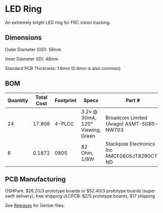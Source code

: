 # LED Ring

An extremely bright LED ring for FRC vision tracking.

## Dimensions

Outer Diameter (OD): 58mm

Inner Diameter (ID): 48mm

Standard PCB Thickness: 1.6mm (0.8mm is also common)

## BOM

| Quantity | Total Cost | Footprint | Specs                            | Part #                                        | Digikey                              |
| -------- | ---------- | --------- | -------------------------------- | --------------------------------------------- | ------------------------------------ |
| 24       | 17.808     | 4-PLCC    | 3.2v @ 30mA, 120° Viewing, Green | Broadcom Limited (Avago) ASMT-SGB5-NW703      | https://www.digikey.com/short/zc2432 |
| 8        | 0.1872     | 0805      | 82 Ohm, 1/8W                     | Stackpole Electronics Inc RMCF0805JT82R0CT-ND | https://www.digikey.com/short/zc24qm |

## PCB Manufacturing

OSHPark: $26.20/3 prototype boards or $52.40/3 prototype boards (super swift delivery), free shipping
JLCPCB: $2/5 prototype boards, $17 shipping

See [Releases](https://github.com/Pigmice2733/led-ring/releases) for Gerber files.